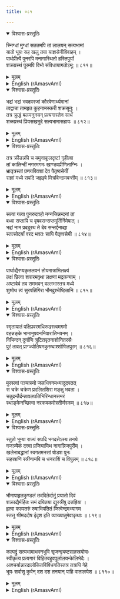 ```yaml
---
title: ०८१

---
```

<div class="audioEmbed"  caption="सीतालक्ष्मी-वाचनम्" src="https://archive.org/download/nArAyaNIyam-shlokawise-audio/081/081_01.mp3"></div>
<details open><summary>विश्वास-प्रस्तुतिः</summary>

स्निग्धां मुग्धां सततमपि तां लालयन् सत्यभामां  
यातो भूयः सह खलु तया याज्ञसेनीविवाहम् ।  
पार्थप्रीत्यै पुनरपि मनागास्थितो हस्तिपुर्यां  
शक्रप्रस्थं पुरमपि विभो संविधायागतोऽभूः ॥ ८११॥
</details>
<details><summary>मूलम्</summary>

स्निग्धां मुग्धां सततमपि तां लालयन् सत्यभामां  
यातो भूयः सह खलु तया याज्ञसेनीविवाहम् ।  
पार्थप्रीत्यै पुनरपि मनागास्थितो हस्तिपुर्यां  
शक्रप्रस्थं पुरमपि विभो संविधायागतोऽभूः ॥ ८११॥
</details>





<details ><summary>English (rAmasvAmI)</summary>

Thereafter, accompanied by the lovely and charming Satyabhama, whom Thou didst always fondle and indulge, Thou didst attend the wedding of Draupadi and, following upon that, stay in Hastinapura to please the Pandavas. Then, O Lord, having founded the city of Indraprastha for the Pandavas, Thou didst return to Dwaraka.


</details>

<div class="audioEmbed"  caption="सीतालक्ष्मी-वाचनम्" src="https://archive.org/download/nArAyaNIyam-shlokawise-audio/081/081_02.mp3"></div>
<details open><summary>विश्वास-प्रस्तुतिः</summary>

भद्रां भद्रां भवदवरजां कौरवेणार्थ्यमानां  
त्वद्वाचा तामहृत कुहनामस्करी शक्रसूनुः ।  
तत्र क्रुद्धं बलमनुनयन् प्रत्यगास्तेन सार्धं  
शक्रप्रस्थं प्रियसखमुदे सत्यभामासहायः ॥ ८१२॥
</details>
<details><summary>मूलम्</summary>

भद्रां भद्रां भवदवरजां कौरवेणार्थ्यमानां  
त्वद्वाचा तामहृत कुहनामस्करी शक्रसूनुः ।  
तत्र क्रुद्धं बलमनुनयन् प्रत्यगास्तेन सार्धं  
शक्रप्रस्थं प्रियसखमुदे सत्यभामासहायः ॥ ८१२॥
</details>





<details ><summary>English (rAmasvAmI)</summary>

Encouraging (inducing) Arjuna (in the guise of an ascetic) to abduct Thy gracious and lovely younger sister, Subhadra, to foil Duryodhana who had sought her hand, and getting round the enraged Balarama to consent to her marriage to Arjuna, Thou didst proceed, along with Satyabhama and Balarama, to Indraprastha, to the great delight of Thy dear friend, Arjuna.


</details>

<div class="audioEmbed"  caption="सीतालक्ष्मी-वाचनम्" src="https://archive.org/download/nArAyaNIyam-shlokawise-audio/081/081_03.mp3"></div>
<details open><summary>विश्वास-प्रस्तुतिः</summary>

तत्र क्रीडन्नपि च यमुनाकूलदृष्टां गृहीत्वा  
तां कालिन्दीं नगरमगमः खाण्डवप्रीणिताग्निः ।  
भ्रातृत्रस्तां प्रणयविवशां देव पैतृष्वसेयीं  
राज्ञां मध्ये सपदि जहृइषे मित्रविन्दामवन्तीम् ॥ ८१३॥
</details>
<details><summary>मूलम्</summary>

तत्र क्रीडन्नपि च यमुनाकूलदृष्टां गृहीत्वा  
तां कालिन्दीं नगरमगमः खाण्डवप्रीणिताग्निः ।  
भ्रातृत्रस्तां प्रणयविवशां देव पैतृष्वसेयीं  
राज्ञां मध्ये सपदि जहृइषे मित्रविन्दामवन्तीम् ॥ ८१३॥
</details>





<details ><summary>English (rAmasvAmI)</summary>

Having accepted as Thy wife, Kalindi, the presiding deity of river Yamuna, whom Thou didst see while sporting on its banks, and after permitting Agni, the god of fire, to consume the forest of Khandava in order to satisfy him, Thou didst return to Dwaraka. Then, O Lord, Thou didst seize, from amidst the assembled kings, and take away, Mitravinda (princess of Avanti and the daughter of Thy father's sister) who was in love with Thee, but was too scared of her brothers to declare this openly.


</details>

<div class="audioEmbed"  caption="सीतालक्ष्मी-वाचनम्" src="https://archive.org/download/nArAyaNIyam-shlokawise-audio/081/081_04.mp3"></div>
<details open><summary>विश्वास-प्रस्तुतिः</summary>

सत्यां गत्वा पुनरुदवहो नग्नजिन्नन्दनां तां  
बध्वा सप्तापि च वृषवरान्सप्तमूर्तिर्निमेषात् ।  
भद्रां नाम प्रददुरथ ते देव सन्तर्द्दनाद्या  
स्तत्सोदर्यां वरद भवतः सापि पैतृष्वसेयी ॥ ८१४॥
</details>
<details><summary>मूलम्</summary>

सत्यां गत्वा पुनरुदवहो नग्नजिन्नन्दनां तां  
बध्वा सप्तापि च वृषवरान्सप्तमूर्तिर्निमेषात् ।  
भद्रां नाम प्रददुरथ ते देव सन्तर्द्दनाद्या  
स्तत्सोदर्यां वरद भवतः सापि पैतृष्वसेयी ॥ ८१४॥
</details>





<details ><summary>English (rAmasvAmI)</summary>

Thereafter, going to Kosala (Ayodhya) and subduing in an instant the seven illustrious bulls (by assuming multiple forms simultaneously), Thou didst marry Satya, daughter of King Nagnajit. Then, Thou didst accept the hand of Bhadra, pricess of Kekaya, who was given to Thee in marriage by her  brothers, Santardana and others. O Bestower of Boons ! She too is the daughter of Thy father's sister, Srutakirti.


</details>

<div class="audioEmbed"  caption="सीतालक्ष्मी-वाचनम्" src="https://archive.org/download/nArAyaNIyam-shlokawise-audio/081/081_05.mp3"></div>
<details open><summary>विश्वास-प्रस्तुतिः</summary>

पार्थाद्यैरप्यकृतलवनं तोयमात्राभिलक्ष्यं  
लक्षं छित्वा शफरमवृथा लक्षणां मद्रकन्याम् ।  
अष्टावेवं तव समभवन् वल्लभास्तत्र मध्ये  
शुश्रोथ त्वं सुरपतिगिरा भौमदुश्चेष्टितानि ॥ ८१५॥
</details>
<details><summary>मूलम्</summary>

पार्थाद्यैरप्यकृतलवनं तोयमात्राभिलक्ष्यं  
लक्षं छित्वा शफरमवृथा लक्षणां मद्रकन्याम् ।  
अष्टावेवं तव समभवन् वल्लभास्तत्र मध्ये  
शुश्रोथ त्वं सुरपतिगिरा भौमदुश्चेष्टितानि ॥ ८१५॥
</details>





<details ><summary>English (rAmasvAmI)</summary>

Having successfully hit the target of a fish, by looking at its reflection in water (which even Arjuna and others failed to do), Thou didst take, for Thy eighth wife, Lakshmana  (also known as Lakshana), daughter of the King of Madra. In the meantime, Thou didst come to learn from Indra about the evil deeds of Narakasura, son of Bhumi (Earth).


</details>

<div class="audioEmbed"  caption="सीतालक्ष्मी-वाचनम्" src="https://archive.org/download/nArAyaNIyam-shlokawise-audio/081/081_06.mp3"></div>
<details open><summary>विश्वास-प्रस्तुतिः</summary>

स्मृतायातं पक्षिप्रवरमधिरूढस्त्वमगमो  
वहन्नङ्के भामामुपवनमिवारातिभवनम् ।  
विभिन्दन् दुर्गाणि त्रुटितपृतनाशोनितरसैः  
पुरं तावत् प्राग्ज्योतिषमकुरुथाश्शोणितपुरम् ॥ ८१६॥
</details>
<details><summary>मूलम्</summary>

स्मृतायातं पक्षिप्रवरमधिरूढस्त्वमगमो  
वहन्नङ्के भामामुपवनमिवारातिभवनम् ।  
विभिन्दन् दुर्गाणि त्रुटितपृतनाशोनितरसैः  
पुरं तावत् प्राग्ज्योतिषमकुरुथाश्शोणितपुरम् ॥ ८१६॥
</details>





<details ><summary>English (rAmasvAmI)</summary>

Riding on Garuda, (King of Birds), who had arrived on Thy mere thought, with Satyabhama on Thy lap, Thou didst proceed to Thy enemy's abode, as if going to a pleasure garden. After destroying the fortifications of that city, Pragjyotisha, Thou didst convert it into "Sonitapura" - city of blood - with the blood of the slaughtered army of Thy enemy.


</details>

<div class="audioEmbed"  caption="सीतालक्ष्मी-वाचनम्" src="https://archive.org/download/nArAyaNIyam-shlokawise-audio/081/081_07.mp3"></div>
<details open><summary>विश्वास-प्रस्तुतिः</summary>

मुरस्त्वां पञ्चास्यो जलधिवनमध्यादुदपतत्  
स चक्रे चक्रेण प्रदलितशिरा मङ्क्षु भवता ।  
चतुदन्तैर्दन्तावलपतिभिरिन्धानसमरं  
रथाङ्केनच्छित्वा नरकमकरोस्तीर्णरकम् ॥ ८१७॥
</details>
<details><summary>मूलम्</summary>

मुरस्त्वां पञ्चास्यो जलधिवनमध्यादुदपतत्  
स चक्रे चक्रेण प्रदलितशिरा मङ्क्षु भवता ।  
चतुदन्तैर्दन्तावलपतिभिरिन्धानसमरं  
रथाङ्केनच्छित्वा नरकमकरोस्तीर्णरकम् ॥ ८१७॥
</details>





<details ><summary>English (rAmasvAmI)</summary>

After dispatching the five-faced demon, Mura, who was rushing towards Thee from the middle of the ocean, by severing his heads with Thy Sudarshana disc, Thou didst mow down (with the same disc) Narakasura who fought fiercely with Thee with the help of mighty four-tusked elephants, and, thus, took him across Hell (gave him liberation).


</details>

<div class="audioEmbed"  caption="सीतालक्ष्मी-वाचनम्" src="https://archive.org/download/nArAyaNIyam-shlokawise-audio/081/081_08.mp3"></div>
<details open><summary>विश्वास-प्रस्तुतिः</summary>

स्तुतो भूम्या राज्यं सपदि भगदत्तेऽस्य तनये  
गजञ्चैकं दत्त्वा प्रजिघायिथ नागान्निजपुरीम् ।  
खलेनाबद्धानां स्वगतमनसां षोडश पुनः  
सहस्राणि स्त्रीणामपि च धनराशिं च विपुलम् ॥ ८१८॥
</details>
<details><summary>मूलम्</summary>

स्तुतो भूम्या राज्यं सपदि भगदत्तेऽस्य तनये  
गजञ्चैकं दत्त्वा प्रजिघायिथ नागान्निजपुरीम् ।  
खलेनाबद्धानां स्वगतमनसां षोडश पुनः  
सहस्राणि स्त्रीणामपि च धनराशिं च विपुलम् ॥ ८१८॥
</details>





<details ><summary>English (rAmasvAmI)</summary>

Being promptly praised by Goddess Earth (for Thy deed), and after giving the kingdom along with a solitary elephant to Narakasura's son Bhagadatta, Thou didst despatch to Thy own city of Dwaraka, the remaining elephants, as also the 16000 maidens who had been imprisoned by the wicked Narakasura (and who were totally devoted to Thee), along with the booty of considerable wealth.


</details>

<div class="audioEmbed"  caption="सीतालक्ष्मी-वाचनम्" src="https://archive.org/download/nArAyaNIyam-shlokawise-audio/081/081_09.mp3"></div>
<details open><summary>विश्वास-प्रस्तुतिः</summary>

भौमापाहृतकुण्डलं तददितेर्दातुं प्रयातो दिवं  
शक्राद्यैर्महितः समं दयितया द्युस्त्रीषु दत्तह्रिया ।  
हृत्वा कल्पतरुं रुषाभिपतितं जित्वेन्द्रमभ्यागम  
स्तत्तु श्रीमददोष ईदृश इति व्याख्यातुमेवाकृथाः ॥ ८१९॥
</details>
<details><summary>मूलम्</summary>

भौमापाहृतकुण्डलं तददितेर्दातुं प्रयातो दिवं  
शक्राद्यैर्महितः समं दयितया द्युस्त्रीषु दत्तह्रिया ।  
हृत्वा कल्पतरुं रुषाभिपतितं जित्वेन्द्रमभ्यागम  
स्तत्तु श्रीमददोष ईदृश इति व्याख्यातुमेवाकृथाः ॥ ८१९॥
</details>





<details ><summary>English (rAmasvAmI)</summary>

On Thy proceeding to the heavens with Thy beloved, Satyabhama (whose beauty humbled the celestial damsels), and restoring to Aditi her earring which had been snatched from her by Narakasura, Thou wert worshipped by Indra and other gods. Then, as Thou uprooted the Kalpaka tree to take it with Thee to Thy city), the enraged Indra gave fight to Thee and suffered defeat at Thy hands, whereafter Thou returned to Dwaraka. This was done by Thee to demonstrate to the world the evil consequence of arrogance born out of prosperity.


</details>

<div class="audioEmbed"  caption="सीतालक्ष्मी-वाचनम्" src="https://archive.org/download/nArAyaNIyam-shlokawise-audio/081/081_10.mp3"></div>
<details open><summary>विश्वास-प्रस्तुतिः</summary>

कल्पद्रुं सत्यभामाभवनभुवि सृजन्द्व्यष्टसाहस्रयोषाः  
स्वीकृत्य प्रत्यगारं विहितबहुवपुर्लालयन्केलिभेदैः ।  
आश्चर्यान्नारदालोकितविविधगतिस्तत्र तत्रापि गेहे  
भूयः सर्वासु कुर्वन् दश दश तनयान् पाहि वातालयेश ॥ ८११०॥
</details>
<details><summary>मूलम्</summary>

कल्पद्रुं सत्यभामाभवनभुवि सृजन्द्व्यष्टसाहस्रयोषाः  
स्वीकृत्य प्रत्यगारं विहितबहुवपुर्लालयन्केलिभेदैः ।  
आश्चर्यान्नारदालोकितविविधगतिस्तत्र तत्रापि गेहे  
भूयः सर्वासु कुर्वन् दश दश तनयान् पाहि वातालयेश ॥ ८११०॥
</details>

<details ><summary>English (rAmasvAmI)</summary>

Having planted the Kalpaka tree in Satyabhama's  palace grounds, and having accepted as wives, the 16000 maidens (rescued from Narakasura's clutches), Thou didst assume multiple forms and delight them with diverse amorous sports in their respective houses, witnessed with astonishment by Sage Narada, and did beget ten sons through each of them. O Lord of Guruvayur, may Thou protect me.


</details>

